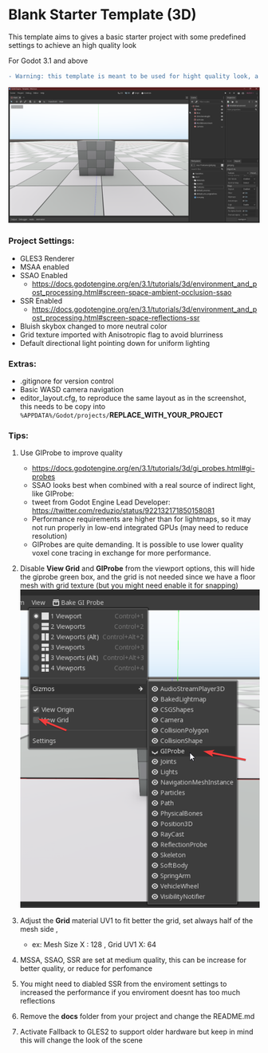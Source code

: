 # Blank Starter Template (3D)

This template aims to gives a basic starter project with some predefined settings to achieve an high quality look

For Godot 3.1 and above

```diff
- Warning: this template is meant to be used for hight quality look, a high end pc is required, this might not work well in a low spec machine or integrated graphics card
```
![](docs/screenshot.png)

### Project Settings:

- GLES3 Renderer
- MSAA enabled
- SSAO Enabled
    - https://docs.godotengine.org/en/3.1/tutorials/3d/environment_and_post_processing.html#screen-space-ambient-occlusion-ssao
- SSR Enabled
    - https://docs.godotengine.org/en/3.1/tutorials/3d/environment_and_post_processing.html#screen-space-reflections-ssr
- Bluish skybox changed to more neutral color
- Grid texture imported with Anisotropic flag to avoid blurriness
- Default directional light pointing down for uniform lighting

### Extras:

- .gitignore for version control
- Basic WASD camera navigation
- editor_layout.cfg, to reproduce the same layout as in the screenshot, this needs to be copy into `%APPDATA%/Godot/projects/`**REPLACE_WITH_YOUR_PROJECT**

### Tips:

1. Use GIProbe to improve quality 
    - https://docs.godotengine.org/en/3.1/tutorials/3d/gi_probes.html#gi-probes
    - SSAO looks best when combined with a real source of indirect light, like GIProbe:
    - tweet from Godot Engine Lead Developer: https://twitter.com/reduzio/status/922132171850158081    
    - Performance requirements are higher than for lightmaps, so it may not run properly in low-end integrated GPUs (may need to reduce resolution)
    - GIProbes are quite demanding. It is possible to use lower quality voxel cone tracing in exchange for more performance.

2. Disable **View Grid** and **GIProbe** from the viewport options, this will hide the giprobe green box, and the grid is not needed since we have a floor mesh with grid texture (but you might need enable it for snapping)
    ![](docs/viewport_options.png)

3. Adjust the **Grid** material UV1 to fit better the grid, set always half of the mesh side , 
    - ex: Mesh Size X : 128  , Grid UV1 X: 64

4. MSSA, SSAO, SSR are set at medium quality, this can be increase for better quality, or reduce for perfomance

5. You might need to diabled SSR from the enviroment settings to increased the performance if you enviroment doesnt has too much reflections

6. Remove the **docs** folder from your project and change the README.md

7. Activate Fallback to GLES2 to support older hardware but keep in mind this will change the look of the scene
